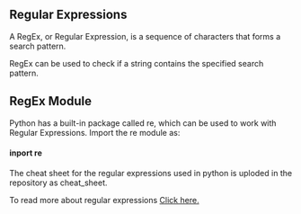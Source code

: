 <h2>Regular Expressions</h2>
  <p>A RegEx, or Regular Expression, is a sequence of characters that forms a search pattern.</p>
  <p>RegEx can be used to check if a string contains the specified search pattern.</p>
<h2>RegEx Module</h2>
  <p>Python has a built-in package called re, which can be used to work with Regular Expressions. Import the re module as:</p>
    <h4>inport re</h4>
  <p>The cheat sheet for the regular expressions used in python is uploded in the repository as cheat_sheet.</p>
  <p>To read more about regular expressions <a href="https://www.w3schools.com/python/python_regex.asp">Click here.</a></p>
